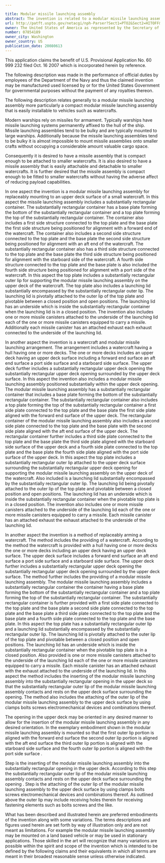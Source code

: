 ```yaml
---

title: Modular missile launching assembly
abstract: The invention is related to a modular missile launching assembly, more particularly, a compact modular missile launching assembly that is easily attachable to smaller sized watercrafts, allowing for quick installation. The missile launching assembly is encased in a substantially rectangular container with a launching lid to which one or more missiles are attached. A hydraulic lifting device within the substantially rectangular container is used to lift the launching lid from a closed or stowage position to an open or operational position.
url: http://patft.uspto.gov/netacgi/nph-Parser?Sect1=PTO2&Sect2=HITOFF&p=1&u=%2Fnetahtml%2FPTO%2Fsearch-adv.htm&r=1&f=G&l=50&d=PALL&S1=07854189&OS=07854189&RS=07854189
owner: The United States of America as represented by the Secretary of the Navy
number: 07854189
owner_city: Washington
owner_country: US
publication_date: 20080613
---
```

This application claims the benefit of U.S. Provisional Application No. 60 999 232 filed Oct. 16 2007 which is incorporated herein by reference.

The following description was made in the performance of official duties by employees of the Department of the Navy and thus the claimed invention may be manufactured used licensed by or for the United States Government for governmental purposes without the payment of any royalties thereon.

The following description relates generally to a modular missile launching assembly more particularly a compact modular missile launching assembly that is easily installable to vehicles such as watercrafts.

Modern warships rely on missiles for armament. Typically warships have missile launching systems permanently affixed to the hull of the ship. Missile launching assemblies tend to be bulky and are typically mounted to large warships. Additionally because the missile launching assemblies tend to be bulky it is almost impossible to mount missile assemblies onto smaller crafts without occupying a considerable amount valuable cargo space.

Consequently it is desired to have a missile assembly that is compact enough to be attached to smaller watercrafts. It is also desired to have a missile assembly that is easily attachable and detachable to smaller watercrafts. It is further desired that the missile assembly is compact enough to be fitted to smaller watercrafts without having the adverse affect of reducing payload capabilities.

In one aspect the invention is a modular missile launching assembly for replaceably mounting to an upper deck surface of a small watercraft. In this aspect the missile launching assembly includes a substantially rectangular container. The substantially rectangular container has a base plate forming the bottom of the substantially rectangular container and a top plate forming the top of the substantially rectangular container. The container also includes a first side structure connected to the top plate and the base plate the first side structure being positioned for alignment with a forward end of the watercraft. The container also includes a second side structure connected to the top plate and the base plate the second side structure being positioned for alignment with an aft end of the watercraft. The substantially rectangular container also has a third side structure connected to the top plate and the base plate the third side structure being positioned for alignment with the starboard side of the watercraft. A fourth side structure connected to the top plate and the base plate is also included the fourth side structure being positioned for alignment with a port side of the watercraft. In this aspect the top plate includes a substantially rectangular outer lip for supporting the modular missile launching assembly on the upper deck of the watercraft. The top plate also includes a launching lid substantially encompassed by the substantially rectangular outer lip. The launching lid is pivotally attached to the outer lip of the top plate and pivotable between a closed position and open positions. The launching lid has an underside which is inside the substantially rectangular container when the launching lid is in a closed position. The invention also includes one or more missile canisters attached to the underside of the launching lid each of the one or more missile canisters equipped to carry a missile. Additionally each missile canister has an attached exhaust each exhaust connected to the underside of the launching lid.

In another aspect the invention is a watercraft and modular missile launching arrangement. The arrangement includes a watercraft having a hull having one or more decks. The one or more decks includes an upper deck having an upper deck surface including a forward end surface an aft end surface a port side surface and a starboard side surface. The upper deck further includes a substantially rectangular upper deck opening the substantially rectangular upper deck opening surrounded by the upper deck surface. In this aspect the invention also includes a modular missile launching assembly positioned substantially within the upper deck opening. The modular missile launching assembly has a substantially rectangular container that includes a base plate forming the bottom of the substantially rectangular container. The substantially rectangular container also includes a top plate forming the top of the substantially rectangular container a first side plate connected to the top plate and the base plate the first side plate aligned with the forward end surface of the upper deck. The rectangular container of the modular missile launching assembly also includes a second side plate connected to the top plate and the base plate with the second side plate aligned with the aft end surface of the upper deck. The rectangular container further includes a third side plate connected to the top plate and the base plate the third side plate aligned with the starboard side surface of the upper deck and a fourth side plate connected to the top plate and the base plate the fourth side plate aligned with the port side surface of the upper deck. In this aspect the top plate includes a substantially rectangular outer lip attached to the upper deck surface surrounding the substantially rectangular upper deck opening for supporting the modular missile launching assembly on the upper deck of the watercraft. Also included is a launching lid substantially encompassed by the substantially rectangular outer lip. The launching lid being pivotally attached to the outer lip of the top plate and pivotable between a closed position and open positions. The launching lid has an underside which is inside the substantially rectangular container when the pivotable top plate is in a closed position. The invention also includes one or more missile canisters attached to the underside of the launching lid each of the one or more missile canisters equipped to carry a missile. Each missile canister has an attached exhaust the exhaust attached to the underside of the launching lid.

In another aspect the invention is a method of replaceably arming a watercraft. The method includes the providing of a watercraft. According to the method the watercraft is provided with a hull having one or more decks the one or more decks including an upper deck having an upper deck surface. The upper deck surface includes a forward end surface an aft end surface a port side surface and a starboard side surface. The upper deck further includes a substantially rectangular upper deck opening the substantially rectangular upper deck opening surrounded by the upper deck surface. The method further includes the providing of a modular missile launching assembly. The modular missile launching assembly includes a substantially rectangular container the container having a base plate forming the bottom of the substantially rectangular container and a top plate forming the top of the substantially rectangular container. The substantially rectangular container is further provided with a first side plate connected to the top plate and the base plate a second side plate connected to the top plate and the base plate a third side plate connected to the top plate and the base plate and a fourth side plate connected to the top plate and the base plate. In this aspect the top plate has a substantially rectangular outer lip and a launching lid substantially encompassed by the substantially rectangular outer lip. The launching lid is pivotally attached to the outer lip of the top plate and pivotable between a closed position and open positions. The launching lid has an underside which is inside the substantially rectangular container when the pivotable top plate is in a closed position. Also provided is one or more missile canisters attached to the underside of the launching lid each of the one or more missile canisters equipped to carry a missile. Each missile canister has an attached exhaust with the exhaust attached to the underside of the launching lid. In this aspect the method includes the inserting of the modular missile launching assembly into the substantially rectangular opening in the upper deck so that the substantially rectangular outer lip of the modular missile launching assembly contacts and rests on the upper deck surface surrounding the opening. The method also includes the attaching of the outer lip of the modular missile launching assembly to the upper deck surface by using clamps bolts screws electromechanical devices and combinations thereof.

The opening in the upper deck may be oriented in any desired manner to allow for the insertion of the modular missile launching assembly in any desired orientation. In the exemplary embodiment shown in the modular missile launching assembly is mounted so that the first outer lip portion is aligned with the forward end surface the second outer lip portion is aligned with the aft end surface the third outer lip portion is aligned with the starboard side surface and the fourth outer lip portion is aligned with the port side surface .

Step is the inserting of the modular missile launching assembly into the substantially rectangular opening in the upper deck. According to this step the substantially rectangular outer lip of the modular missile launching assembly contacts and rests on the upper deck surface surrounding the opening . Step is the attaching of the outer lip of the modular missile launching assembly to the upper deck surface by using clamps bolts screws electromechanical devices and combinations thereof. As outlined above the outer lip may include receiving holes therein for receiving fastening elements such as bolts screws and the like.

What has been described and illustrated herein are preferred embodiments of the invention along with some variations. The terms descriptions and figures used herein are set forth by way of illustration only and are not meant as limitations. For example the modular missile launching assembly may be mounted on a land based vehicle or may be used in stationary applications. Those skilled in the art will recognize that many variations are possible within the spirit and scope of the invention which is intended to be defined by the following claims and their equivalents in which all terms are meant in their broadest reasonable sense unless otherwise indicated.

